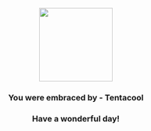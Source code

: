 <p align="center">
    <img src="https://raw.githubusercontent.com/PokeAPI/sprites/master/sprites/pokemon/72.png" width="150" height="150">
</p>
<h3 align="center">You were embraced by - <b>Tentacool</b></h3>
<h3 align="center">Have a wonderful day!</h3>
